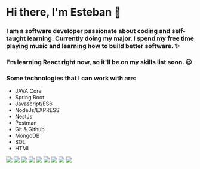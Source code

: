 # Hi there, I'm **Esteban** 👋


### I am a software developer passionate about coding and self-taught learning. Currently doing my major. I spend my free time playing music and learning how to build better software. ✨
### I'm learning React right now, so it'll be on my skills list soon. :wink:

### Some technologies that I can work with are:


- JAVA Core  
- Spring Boot 
- Javascript/ES6 
- NodeJs/EXPRESS 
- NestJs
- Postman 
- Git & Github 
- MongoDB 
- SQL 
- HTML

 ![](https://img.icons8.com/color/48/000000/java-coffee-cup-logo--v1.png)
 ![](https://img.icons8.com/color/48/000000/html-5--v1.png)
 ![](https://img.icons8.com/color/48/000000/mysql-logo.png)
 ![](https://img.icons8.com/color/48/000000/mongodb.png)
 ![](https://img.icons8.com/color/48/000000/git.png) 
 ![](https://img.icons8.com/color/48/000000/nodejs.png)
 ![](https://img.icons8.com/color/48/000000/javascript--v1.png)
 ![](https://img.icons8.com/color/48/000000/spring-logo.png)
 ![](https://img.icons8.com/external-tal-revivo-shadow-tal-revivo/24/000000/external-postman-is-the-only-complete-api-development-environment-logo-shadow-tal-revivo.png)
